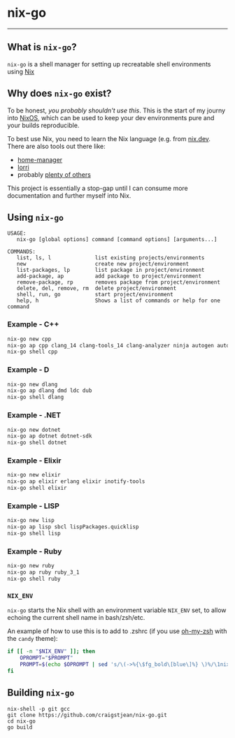 # nix-go

---

## What is `nix-go`?

`nix-go` is a shell manager for setting up recreatable shell environments using [Nix](https://nix.dev/tutorials/install-nix)

## Why does `nix-go` exist?

To be honest, *you probably shouldn't use this*. This is the start of my journy into [NixOS](https://nixos.org/), which can be used to keep your dev environments pure and your builds reproducible.

To best use Nix, you need to learn the Nix language (e.g. from [nix.dev](https://nix.dev/tutorials/declarative-and-reproducible-developer-environments). There are also tools out there like:

- [home-manager](https://github.com/nix-community/home-manager)
- [lorri](https://github.com/nix-community/lorri/)
- probably [plenty of others](https://nix-community.github.io/awesome-nix/)

This project is essentially a stop-gap until I can consume more documentation and further myself into Nix.

## Using `nix-go`

```
USAGE:
   nix-go [global options] command [command options] [arguments...]

COMMANDS:
   list, ls, l              list existing projects/environments
   new                      create new project/environment
   list-packages, lp        list package in project/environment
   add-package, ap          add package to project/environment
   remove-package, rp       removes package from project/environment
   delete, del, remove, rm  delete project/environment
   shell, run, go           start project/environment
   help, h                  Shows a list of commands or help for one command
```

### Example - C++
```zsh C++
nix-go new cpp
nix-go ap cpp clang_14 clang-tools_14 clang-analyzer ninja autogen autoconf automake
nix-go shell cpp
```

### Example - D
```zsh D
nix-go new dlang
nix-go ap dlang dmd ldc dub
nix-go shell dlang
```

### Example - .NET
```zsh .NET
nix-go new dotnet
nix-go ap dotnet dotnet-sdk
nix-go shell dotnet
```

### Example - Elixir
```zsh Elixir
nix-go new elixir
nix-go ap elixir erlang elixir inotify-tools
nix-go shell elixir
```

### Example - LISP
```zsh LISP
nix-go new lisp
nix-go ap lisp sbcl lispPackages.quicklisp
nix-go shell lisp
```

### Example - Ruby
```zsh Ruby
nix-go new ruby
nix-go ap ruby ruby_3_1
nix-go shell ruby
```

### `NIX_ENV`

`nix-go` starts the Nix shell with an environment variable `NIX_ENV` set, to allow echoing the current shell name in bash/zsh/etc.

An example of how to use this is to add to .zshrc (if you use [oh-my-zsh](https://ohmyz.sh/) with the `candy` theme):

```zsh
if [[ -n "$NIX_ENV" ]]; then
    OPROMPT="$PROMPT"
    PROMPT=$(echo $OPROMPT | sed 's/\(->%{\$fg_bold\[blue\]%} \)%/\1nix-'$NIX_ENV' %/')
fi
```

## Building `nix-go`

```
nix-shell -p git gcc
git clone https://github.com/craigstjean/nix-go.git
cd nix-go
go build
```

